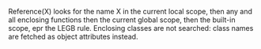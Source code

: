 Reference(X)
looks for the name X in the current local scope, then any and all enclosing functions then the current global scope, then the built-in scope, epr the LEGB rule. Enclosing classes are not searched:
class names are fetched as object attributes instead.
